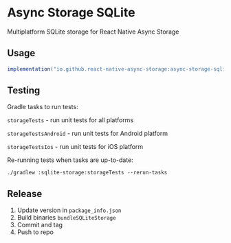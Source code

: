# Async Storage SQLite

Multiplatform SQLite storage for React Native Async Storage

## Usage

```groovy
implementation("io.github.react-native-async-storage:async-storage-sqlite:VERSION")
```

## Testing

Gradle tasks to run tests:

`storageTests` - run unit tests for all platforms

`storageTestsAndroid` - run unit tests for Android platform

`storageTestsIos` - run unit tests for iOS platform

Re-running tests when tasks are up-to-date:

`./gradlew :sqlite-storage:storageTests --rerun-tasks`

## Release

1. Update version in `package_info.json`
2. Build binaries `bundleSQLiteStorage`
3. Commit and tag 
4. Push to repo
